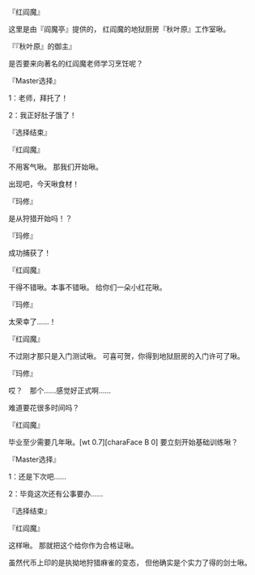 『红阎魔』

这里是由『阎魔亭』提供的，
红阎魔的地狱厨房『秋叶原』工作室啾。

『『秋叶原』的御主』

是否要来向著名的红阎魔老师学习烹饪呢？

『Master选择』

1：老师，拜托了！

2：我正好肚子饿了！

『选择结束』

『红阎魔』

不用客气啾。
那我们开始啾。

出现吧，今天啾食材！

『玛修』

是从狩猎开始吗！？

『玛修』

成功捕获了！

『红阎魔』

干得不错啾。本事不错啾。
给你们一朵小红花啾。

『玛修』

太荣幸了……！

『红阎魔』

不过刚才那只是入门测试啾。
可喜可贺，你得到地狱厨房的入门许可了啾。

『玛修』

哎？　那个……感觉好正式啊……

难道要花很多时间吗？

『红阎魔』

毕业至少需要几年啾。[wt 0.7][charaFace B 0]
要立刻开始基础训练啾？

『Master选择』

1：还是下次吧……

2：毕竟这次还有公事要办……

『选择结束』

『红阎魔』

这样啾。
那就把这个给你作为合格证啾。

虽然代币上印的是执拗地狩猎麻雀的变态，
但他确实是个实力了得的剑士啾。

